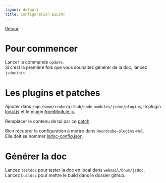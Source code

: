 ```yaml
---
layout: default
title: Configuration ESLINT
---
```


[Retour](https://messagerie-melanie2.github.io/Bnum/Documentation/configuration_modules)

# Pour commencer
Lancer la commande `update`.   
Si c'est la première fois que vous souhaitez générer de la doc, lancez `jsdocinit`.

# Les plugins et patches
Ajouter dans `/opt/bnum/rcube/github/node_modules/jsdoc/plugins`, le plugin [local.js](https://gist.github.com/micmath/61faa72a8793d15605ee#file-plugins_local-js) et le plugin [fromModule.js](https://gist.github.com/Rotomeca/296f86056a2327ac2066bf467e5e72b9).   

Remplacer le contenu de tui par ce [patch](https://gist.github.com/Rotomeca/decea9448efe53e4d17517d35a1d29f3).

Bien récuprer la configuration à mettre dans `Roundcube-plugins-Mel`.    
Elle doit se nommer [jsdoc-config.json](https://messagerie-melanie2.github.io/Bnum/Documentation/jsdoc_config)

# Générer la doc
Lancez `testdoc` pour tester la doc en local dans `webmail/bnum/jsDoc`.   
Lancez `buildoc` pour mettre le build dans le dossier github. 
